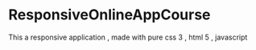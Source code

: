# ResponsiveOnlineAppCourse
This a responsive application , made with pure css 3 , html 5 , javascript

